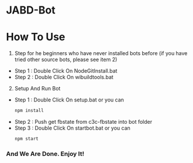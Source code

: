 # JABD-Bot
# How To Use
1. Step for he beginners who have never installed bots before (if you have tried other source bots, please see item 2)
- Step 1 : Double Click On NodeGitInstall.bat
- Step 2 : Double Click On wibuildtools.bat
2. Setup And Run Bot
- Step 1 : Double Click On setup.bat or you can
  ```sh
  npm install
  ```
- Step 2 : Push get fbstate from c3c-fbstate into bot folder
- Step 3 : Double Click On startbot.bat
  or you can
  ```sh
  npm start
  ```
 <h3>And We Are Done. Enjoy It!</h3>
